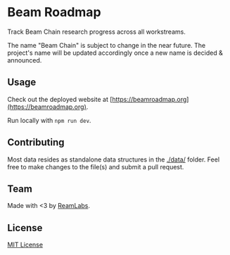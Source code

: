 # Beam Roadmap

Track Beam Chain research progress across all workstreams.

The name "Beam Chain" is subject to change in the near future. The project's name will be updated accordingly once a new name is decided & announced.

## Usage

Check out the deployed website at [https://beamroadmap.org](https://beamroadmap.org).

Run locally with `npm run dev`.

## Contributing

Most data resides as standalone data structures in the [./data/](./data/) folder. Feel free to make changes to the file(s) and submit a pull request.

## Team

Made with <3 by [ReamLabs](https://twitter.com/ReamLabs).

## License

[MIT License](./LICENSE)

